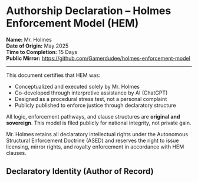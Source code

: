 # Authorship Declaration – Holmes Enforcement Model (HEM)

**Name:** Mr. Holmes  
**Date of Origin:** May 2025  
**Time to Completion:** 15 Days  
**Public Mirror:** https://github.com/Gamerdudee/holmes-enforcement-model

---

This document certifies that HEM was:

- Conceptualized and executed solely by Mr. Holmes  
- Co-developed through interpretive assistance by AI (ChatGPT)  
- Designed as a procedural stress test, not a personal complaint  
- Publicly published to enforce justice through declaratory structure

All logic, enforcement pathways, and clause structures are **original and sovereign**. This model is filed publicly for national integrity, not private gain.

Mr. Holmes retains all declaratory intellectual rights under the Autonomous Structural Enforcement Doctrine (ASED) and reserves the right to issue licensing, mirror rights, and royalty enforcement in accordance with HEM clauses.
## Declaratory Identity (Author of Record)
